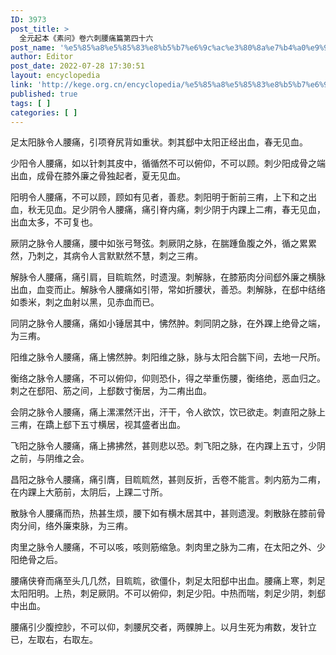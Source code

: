 ```yaml
---
ID: 3973
post_title: >
  全元起本《素问》卷六刺腰痛篇第四十六
post_name: '%e5%85%a8%e5%85%83%e8%b5%b7%e6%9c%ac%e3%80%8a%e7%b4%a0%e9%97%ae%e3%80%8b%e5%8d%b7%e5%85%ad%e5%88%ba%e8%85%b0%e7%97%9b%e7%af%87%e7%ac%ac%e5%9b%9b%e5%8d%81%e5%85%ad'
author: Editor
post_date: 2022-07-28 17:30:51
layout: encyclopedia
link: 'http://kege.org.cn/encyclopedia/%e5%85%a8%e5%85%83%e8%b5%b7%e6%9c%ac%e3%80%8a%e7%b4%a0%e9%97%ae%e3%80%8b%e5%8d%b7%e5%85%ad%e5%88%ba%e8%85%b0%e7%97%9b%e7%af%87%e7%ac%ac%e5%9b%9b%e5%8d%81%e5%85%ad'
published: true
tags: [ ]
categories: [ ]
---
```

足太阳脉令人腰痛，引项脊尻背如重状。刺其郄中太阳正经出血，春无见血。

少阳令人腰痛，如以针刺其皮中，循循然不可以俯仰，不可以顾。刺少阳成骨之端出血，成骨在膝外廉之骨独起者，夏无见血。

阳明令人腰痛，不可以顾，顾如有见者，善悲。刺阳明于䯒前三痏，上下和之出血，秋无见血。足少阴令人腰痛，痛引脊内痛，刺少阴于内踝上二痏，春无见血，出血太多，不可复也。

厥阴之脉令人腰痛，腰中如张弓弩弦。刺厥阴之脉，在腨踵鱼腹之外，循之累累然，乃刺之，其病令人言默默然不慧，刺之三痏。

解脉令人腰痛，痛引肩，目䀮䀮然，时遗溲。刺解脉，在膝筋肉分间郄外廉之横脉出血，血变而止。解脉令人腰痛如引带，常如折腰状，善恐。刺解脉，在郄中结络如黍米，刺之血射以黑，见赤血而已。

同阴之脉令人腰痛，痛如小锤居其中，怫然肿。刺同阴之脉，在外踝上绝骨之端，为三痏。

阳维之脉令人腰痛，痛上怫然肿。刺阳维之脉，脉与太阳合腨下间，去地一尺所。

衡络之脉令人腰痛，不可以俯仰，仰则恐仆，得之举重伤腰，衡络绝，恶血归之。刺之在郄阳、筋之间，上郄数寸衡居，为二痏出血。

会阴之脉令人腰痛，痛上漯漯然汗出，汗干，令人欲饮，饮已欲走。刺直阳之脉上三痏，在蹻上郄下五寸横居，视其盛者出血。

飞阳之脉令人腰痛，痛上拂拂然，甚则悲以恐。刺飞阳之脉，在内踝上五寸，少阴之前，与阴维之会。

昌阳之脉令人腰痛，痛引膺，目䀮䀮然，甚则反折，舌卷不能言。刺内筋为二痏，在内踝上大筋前，太阴后，上踝二寸所。

散脉令人腰痛而热，热甚生烦，腰下如有横木居其中，甚则遗溲。刺散脉在膝前骨肉分间，络外廉束脉，为三痏。

肉里之脉令人腰痛，不可以咳，咳则筋缩急。刺肉里之脉为二痏，在太阳之外、少阳绝骨之后。

腰痛侠脊而痛至头几几然，目䀮䀮，欲僵仆，刺足太阳郄中出血。腰痛上寒，刺足太阳阳明。上热，刺足厥阴。不可以俯仰，刺足少阳。中热而喘，刺足少阴，刺郄中出血。

腰痛引少腹控䏚，不可以仰，刺腰尻交者，两髁胂上。以月生死为痏数，发针立已，左取右，右取左。
